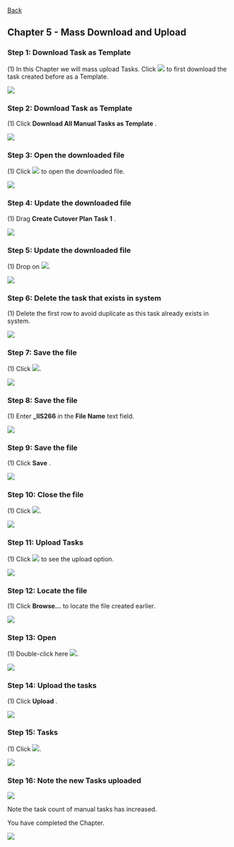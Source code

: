 [Back](/README.md)

## Chapter 5 \- Mass Download and Upload 

### Step 1: Download Task as Template



\(1\) In this Chapter we will mass upload Tasks. Click  ![](Markdown_files/fieldicon_109.png) to first download the task created before as a Template.

![](Markdown_files/img_0.png)



### Step 2: Download Task as Template



\(1\) Click  **Download All Manual Tasks as Template** .

![](Markdown_files/img_000.png)



### Step 3: Open the downloaded file



\(1\) Click  ![](Markdown_files/fieldicon_115.png) to open the downloaded file.

![](Markdown_files/img_001.png)



### Step 4: Update the downloaded file



\(1\) Drag  **Create Cutover Plan Task 1** .

![](Markdown_files/img_002.png)



### Step 5: Update the downloaded file



\(1\) Drop on  ![](Markdown_files/fieldicon.png).

![](Markdown_files/img_003.png)



### Step 6: Delete the task that exists in system



\(1\) Delete the first row to avoid duplicate as this task already exists in system.

![](Markdown_files/img_004.png)



### Step 7: Save the file



\(1\) Click  ![](Markdown_files/fieldicon00.png).

![](Markdown_files/img_005.png)



### Step 8: Save the file



\(1\) Enter  **\_IIS266**  in the  **File Name**  text field.

![](Markdown_files/img_006.png)



### Step 9: Save the file



\(1\) Click  **Save** .

![](Markdown_files/img_007.png)



### Step 10: Close the file



\(1\) Click  ![](Markdown_files/fieldicon01.png).

![](Markdown_files/img_008.png)



### Step 11: Upload Tasks



\(1\) Click  ![](Markdown_files/fieldicon02.png) to see the upload option.

![](Markdown_files/img_009.png)



### Step 12: Locate the file



\(1\) Click  **Browse\.\..** to locate the file created earlier.

![](Markdown_files/img_010.png)



### Step 13: Open



\(1\) Double\-click here  ![](Markdown_files/fieldicon_122.png).

![](Markdown_files/img_011.png)



### Step 14: Upload the tasks



\(1\) Click  **Upload** .

![](Markdown_files/img_012.png)



### Step 15: Tasks



\(1\) Click  ![](Markdown_files/fieldicon03.png).

![](Markdown_files/img_013.png)



### Step 16: Note the new Tasks uploaded



![](Markdown_files/info_word.png)

Note the task count of manual tasks has increased.

 

You have completed the Chapter.



 

![](Markdown_files/img_014.png)



